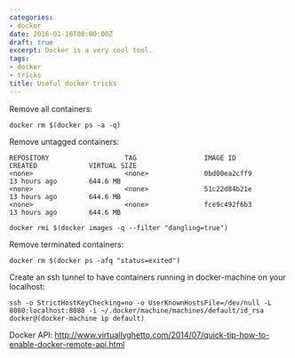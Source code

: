 ```yaml
---
categories:
- docker
date: 2016-01-16T00:00:00Z
draft: true
excerpt: Docker is a very cool tool.
tags:
- docker
- tricks
title: Useful docker tricks
---
```


Remove all containers:

```
docker rm $(docker ps -a -q)
```

Remove untagged containers:

```
REPOSITORY                   TAG                 IMAGE ID            CREATED             VIRTUAL SIZE
<none>                       <none>              0bd00ea2cff9        13 hours ago        644.6 MB
<none>                       <none>              51c22d84b21e        13 hours ago        644.6 MB
<none>                       <none>              fce9c492f6b3        13 hours ago        644.6 MB
```

```
docker rmi $(docker images -q --filter "dangling=true")
```

Remove terminated containers:

```
docker rm $(docker ps -afq "status=exited")
```

Create an ssh tunnel to have containers running in docker-machine on your localhost:

```
ssh -o StrictHostKeyChecking=no -o UserKnownHostsFile=/dev/null -L 8080:localhost:8080 -i ~/.docker/machine/machines/default/id_rsa docker@(docker-machine ip default)
```

Docker API:
http://www.virtuallyghetto.com/2014/07/quick-tip-how-to-enable-docker-remote-api.html
